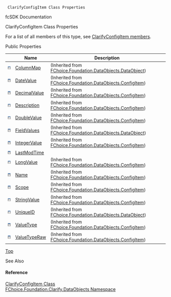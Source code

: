 ﻿     ClarifyConfigItem Class Properties                                                   

fcSDK Documentation

ClarifyConfigItem Class Properties

For a list of all members of this type, see [ClarifyConfigItem members](fcSDK~FChoice.Foundation.Clarify.DataObjects.ClarifyConfigItem_members.md).

Public Properties

|   | Name | Description |
| --- | --- | --- |
| ![Public Property](dotnetimages/publicProperty.png) | [ColumnMap](fcSDK~FChoice.Foundation.DataObjects.DataObject~ColumnMap.md) | (Inherited from [FChoice.Foundation.DataObjects.DataObject](fcSDK~FChoice.Foundation.DataObjects.DataObject.md)) |
| ![Public Property](dotnetimages/publicProperty.png) | [DateValue](fcSDK~FChoice.Foundation.DataObjects.ConfigItem~DateValue.md) | (Inherited from [FChoice.Foundation.DataObjects.ConfigItem](fcSDK~FChoice.Foundation.DataObjects.ConfigItem.md)) |
| ![Public Property](dotnetimages/publicProperty.png) | [DecimalValue](fcSDK~FChoice.Foundation.DataObjects.ConfigItem~DecimalValue.md) | (Inherited from [FChoice.Foundation.DataObjects.ConfigItem](fcSDK~FChoice.Foundation.DataObjects.ConfigItem.md)) |
| ![Public Property](dotnetimages/publicProperty.png) | [Description](fcSDK~FChoice.Foundation.DataObjects.ConfigItem~Description.md) | (Inherited from [FChoice.Foundation.DataObjects.ConfigItem](fcSDK~FChoice.Foundation.DataObjects.ConfigItem.md)) |
| ![Public Property](dotnetimages/publicProperty.png) | [DoubleValue](fcSDK~FChoice.Foundation.DataObjects.ConfigItem~DoubleValue.md) | (Inherited from [FChoice.Foundation.DataObjects.ConfigItem](fcSDK~FChoice.Foundation.DataObjects.ConfigItem.md)) |
| ![Public Property](dotnetimages/publicProperty.png) | [FieldValues](fcSDK~FChoice.Foundation.DataObjects.DataObject~FieldValues.md) | (Inherited from [FChoice.Foundation.DataObjects.DataObject](fcSDK~FChoice.Foundation.DataObjects.DataObject.md)) |
| ![Public Property](dotnetimages/publicProperty.png) | [IntegerValue](fcSDK~FChoice.Foundation.DataObjects.ConfigItem~IntegerValue.md) | (Inherited from [FChoice.Foundation.DataObjects.ConfigItem](fcSDK~FChoice.Foundation.DataObjects.ConfigItem.md)) |
| ![Public Property](dotnetimages/publicProperty.png) | [LastModTime](fcSDK~FChoice.Foundation.Clarify.DataObjects.ClarifyConfigItem~LastModTime.md) |   |
| ![Public Property](dotnetimages/publicProperty.png) | [LongValue](fcSDK~FChoice.Foundation.DataObjects.ConfigItem~LongValue.md) | (Inherited from [FChoice.Foundation.DataObjects.ConfigItem](fcSDK~FChoice.Foundation.DataObjects.ConfigItem.md)) |
| ![Public Property](dotnetimages/publicProperty.png) | [Name](fcSDK~FChoice.Foundation.DataObjects.ConfigItem~Name.md) | (Inherited from [FChoice.Foundation.DataObjects.ConfigItem](fcSDK~FChoice.Foundation.DataObjects.ConfigItem.md)) |
| ![Public Property](dotnetimages/publicProperty.png) | [Scope](fcSDK~FChoice.Foundation.DataObjects.ConfigItem~Scope.md) | (Inherited from [FChoice.Foundation.DataObjects.ConfigItem](fcSDK~FChoice.Foundation.DataObjects.ConfigItem.md)) |
| ![Public Property](dotnetimages/publicProperty.png) | [StringValue](fcSDK~FChoice.Foundation.DataObjects.ConfigItem~StringValue.md) | (Inherited from [FChoice.Foundation.DataObjects.ConfigItem](fcSDK~FChoice.Foundation.DataObjects.ConfigItem.md)) |
| ![Public Property](dotnetimages/publicProperty.png) | [UniqueID](fcSDK~FChoice.Foundation.DataObjects.DataObject~UniqueID.md) | (Inherited from [FChoice.Foundation.DataObjects.DataObject](fcSDK~FChoice.Foundation.DataObjects.DataObject.md)) |
| ![Public Property](dotnetimages/publicProperty.png) | [ValueType](fcSDK~FChoice.Foundation.DataObjects.ConfigItem~ValueType.md) | (Inherited from [FChoice.Foundation.DataObjects.ConfigItem](fcSDK~FChoice.Foundation.DataObjects.ConfigItem.md)) |
| ![Public Property](dotnetimages/publicProperty.png) | [ValueTypeRaw](fcSDK~FChoice.Foundation.DataObjects.ConfigItem~ValueTypeRaw.md) | (Inherited from [FChoice.Foundation.DataObjects.ConfigItem](fcSDK~FChoice.Foundation.DataObjects.ConfigItem.md)) |

[Top](#top)

See Also

#### Reference

[ClarifyConfigItem Class](fcSDK~FChoice.Foundation.Clarify.DataObjects.ClarifyConfigItem.md)  
[FChoice.Foundation.Clarify.DataObjects Namespace](fcSDK~FChoice.Foundation.Clarify.DataObjects_namespace.md)